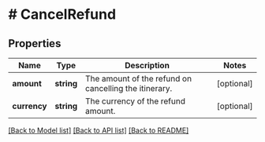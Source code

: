 # # CancelRefund

## Properties

Name | Type | Description | Notes
------------ | ------------- | ------------- | -------------
**amount** | **string** | The amount of the refund on cancelling the itinerary. | [optional]
**currency** | **string** | The currency of the refund amount. | [optional]

[[Back to Model list]](../../README.md#models) [[Back to API list]](../../README.md#endpoints) [[Back to README]](../../README.md)
